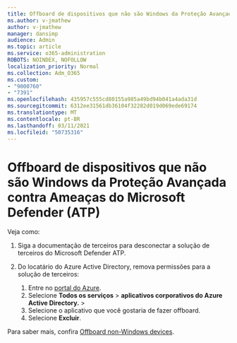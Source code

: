 ```yaml
---
title: Offboard de dispositivos que não são Windows da Proteção Avançada contra Ameaças do Microsoft Defender (ATP)
ms.author: v-jmathew
author: v-jmathew
manager: dansimp
audience: Admin
ms.topic: article
ms.service: o365-administration
ROBOTS: NOINDEX, NOFOLLOW
localization_priority: Normal
ms.collection: Adm_O365
ms.custom:
- "9000760"
- "7391"
ms.openlocfilehash: 435957c555cd80155a985a49bd94b041a4ada31d
ms.sourcegitcommit: 6312ee31561db36104f32282d019d069ede69174
ms.translationtype: MT
ms.contentlocale: pt-BR
ms.lasthandoff: 03/11/2021
ms.locfileid: "50735316"
---
```

# <a name="offboard-non-windows-devices-from-microsoft-defender-advanced-threat-protection-atp"></a>Offboard de dispositivos que não são Windows da Proteção Avançada contra Ameaças do Microsoft Defender (ATP)

Veja como:

1. Siga a documentação de terceiros para desconectar a solução de terceiros do Microsoft Defender ATP.
2. Do locatário do Azure Active Directory, remova permissões para a solução de terceiros:

    1. Entre no [portal do Azure](https://go.microsoft.com/fwlink/?linkid=2125612).
    1. Selecione **Todos os serviços**  >  **aplicativos corporativos do Azure Active Directory.**  >  
    1. Selecione o aplicativo que você gostaria de fazer offboard.
    1. Selecione **Excluir**.

Para saber mais, confira [Offboard non-Windows devices](https://go.microsoft.com/fwlink/?linkid=2143630).
